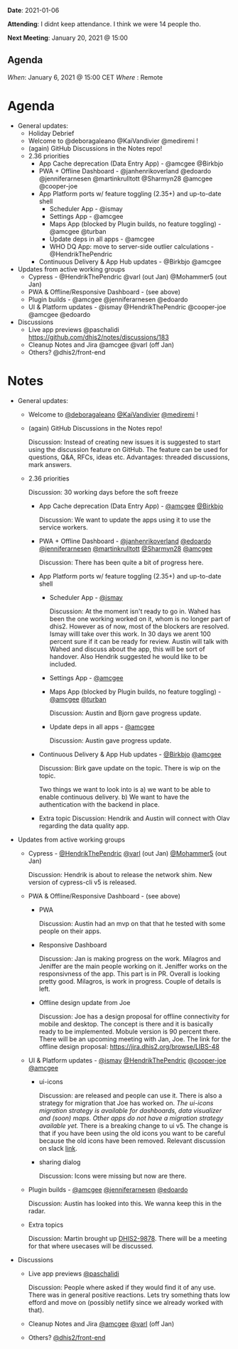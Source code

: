 **Date**: 2021-01-06

**Attending**: I didnt keep attendance. I think we were 14 people tho.

**Next Meeting**: January 20, 2021 @ 15:00

## Agenda

*When*: January 6, 2021 @ 15:00 CET *Where* : Remote

# Agenda

- General updates:
  - Holiday Debrief
  - Welcome to @deboragaleano @KaiVandivier @mediremi !
  - (again) GitHub Discussions in the Notes repo!
  - 2.36 priorities
    - App Cache deprecation (Data Entry App) - @amcgee @Birkbjo 
    - PWA + Offline Dashboard - @janhenrikoverland @edoardo @jenniferarnesen @martinkrulltott @Sharmyn28 @amcgee @cooper-joe 
    - App Platform ports w/ feature toggling (2.35+) and up-to-date shell
      - Scheduler App - @ismay 
      - Settings App - @amcgee 
      - Maps App (blocked by Plugin builds, no feature toggling) - @amcgee @turban 
      - Update deps in all apps - @amcgee 
      - WHO DQ App: move to server-side outlier calculations - @HendrikThePendric
    - Continuous Delivery & App Hub updates - @Birkbjo @amcgee 
- Updates from active working groups
  - Cypress - @HendrikThePendric @varl (out Jan) @Mohammer5 (out Jan)
  - PWA & Offline/Responsive Dashboard - (see above)
  - Plugin builds - @amcgee @jenniferarnesen @edoardo 
  - UI & Platform updates - @ismay @HendrikThePendric @cooper-joe @amcgee @edoardo 
- Discussions
  - Live app previews @paschalidi https://github.com/dhis2/notes/discussions/183
  - Cleanup Notes and Jira @amcgee @varl (off Jan)
  - Others? @dhis2/front-end 



# Notes

* General updates:

  - Welcome to [@deboragaleano](https://github.com/deboragaleano) [@KaiVandivier](https://github.com/KaiVandivier) [@mediremi](https://github.com/mediremi) !

  - (again) GitHub Discussions in the Notes repo!

    Discussion: Instead of creating new issues it is suggested to start using the discussion feature on GitHub. The feature can be used for questions, Q&A, RFCs, ideas etc. 
    Advantages: threaded discussions, mark answers. 

  - 2.36  priorities

    Discussion: 30 working days before the soft freeze

    - App Cache deprecation (Data Entry App) - [@amcgee](https://github.com/amcgee) [@Birkbjo](https://github.com/Birkbjo)

      Discussion: We want to update the apps using it to use the service workers.

    - PWA + Offline Dashboard - [@janhenrikoverland](https://github.com/janhenrikoverland) [@edoardo](https://github.com/edoardo) [@jenniferarnesen](https://github.com/jenniferarnesen) [@martinkrulltott](https://github.com/martinkrulltott) [@Sharmyn28](https://github.com/Sharmyn28) [@amcgee](https://github.com/amcgee)

      Discussion: There has been quite a bit of progress here. 

    - App Platform ports w/ feature toggling (2.35+) and up-to-date shell

      - Scheduler App - [@ismay](https://github.com/ismay)

        Discussion: At the moment isn't ready to go in. Wahed has been the one working worked on it, whom is no longer part of dhis2. However as of now, most of the blockers are resolved. Ismay willl take over this work. In 30 days we arent 100 percent sure if it can be ready for review.
        Austin will talk with Wahed and discuss about the app, this will be sort of handover. Also Hendrik suggested he would like to be included.

      - Settings App - [@amcgee](https://github.com/amcgee)

      - Maps App (blocked by Plugin builds, no feature toggling) - [@amcgee](https://github.com/amcgee) [@turban](https://github.com/turban)

        Discussion: Austin and Bjorn gave progress update.

      - Update deps in all apps - [@amcgee](https://github.com/amcgee)

        Discussion: Austin gave progress update.

    - Continuous Delivery & App Hub updates - [@Birkbjo](https://github.com/Birkbjo) [@amcgee](https://github.com/amcgee)

      Discussion: Birk gave update on the topic. There is wip on the topic. 

      Two things we want to look into is a) we want to be able to enable continuous delivery. b) We want to have the authentication with the backend in place.

    - Extra topic 
      Discussion: Hendrik and Austin will connect with Olav regarding the data quality app.

* Updates from active working groups

  - Cypress - [@HendrikThePendric](https://github.com/HendrikThePendric) [@varl](https://github.com/varl) (out Jan) [@Mohammer5](https://github.com/Mohammer5) (out Jan)

    Discussion: Hendrik is about to release the network shim. New version of cypress-cli v5 is released. 

  - PWA & Offline/Responsive Dashboard - (see above)
    - PWA
    
        Discussion: Austin had an mvp on that that he tested with some people on their apps.

    - Responsive Dashboard
    
        Discussion: Jan is making progress on the work. Milagros and Jeniffer are the main people working on it.
        Jeniffer works on the responsivness of the app. This part is in PR. Overall is looking pretty good. 
        Milagros, is work in progress. Couple of details is left.

    - Offline design update from Joe
    
        Discussion: Joe has a design proposal for offline connectivity for mobile and desktop. The concept is there and it is basically ready to be implemented. Mobule version is 90 percent there.
        There will be an upcoming meeting with Jan, Joe.
        The link for the offline design proposal: https://jira.dhis2.org/browse/LIBS-48

  - UI & Platform updates - [@ismay](https://github.com/ismay) [@HendrikThePendric](https://github.com/HendrikThePendric) [@cooper-joe](https://github.com/cooper-joe) [@amcgee](https://github.com/amcgee)

    * ui-icons 

      Discussion: are released and people can use it. There is also a strategy for migration that Joe has worked on. 
      _The ui-icons migration strategy is available for dashboards, data visualizer and (soon) maps. Other apps do not have a migration strategy available yet._
      There is a breaking change to ui v5. The change is that if you have been using the old icons you want to be careful because the old icons have been removed.
      Relevant discussion on slack [link](https://meet.google.com/linkredirect?authuser=1&dest=https%3A%2F%2Fdhis2.slack.com%2Farchives%2FC0BP0RABF%2Fp1607611797449000).

    * sharing dialog
    
      Discussion: Icons were missing but now are there.

  - Plugin builds - [@amcgee](https://github.com/amcgee) [@jenniferarnesen](https://github.com/jenniferarnesen) [@edoardo](https://github.com/edoardo)

    Discussion: Austin has looked into this. We wanna keep this in the radar.

  - Extra topics

    Discussion: Martin brought up [DHIS2-9878](https://meet.google.com/linkredirect?authuser=1&dest=https%3A%2F%2Fjira.dhis2.org%2Fbrowse%2FDHIS2-9878). There will be a meeting for that where usecases will be discussed.

* Discussions

  - Live app previews [@paschalidi](https://github.com/paschalidi)

    Discussion: People where asked if they would find it of any use. There was in general positive reactions. Lets try something thats low efford and move on (possibly netlify since we already worked with that).

  - Cleanup Notes and Jira [@amcgee](https://github.com/amcgee) [@varl](https://github.com/varl) (off Jan)

  - Others? [@dhis2/front-end](https://github.com/orgs/dhis2/teams/front-end)